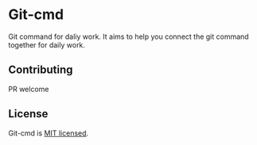 # Git-cmd

Git command for daliy work. It aims to help you connect the git command together for daily work. 

## Contributing

PR welcome

## License

Git-cmd is [MIT licensed](./LICENSE).
